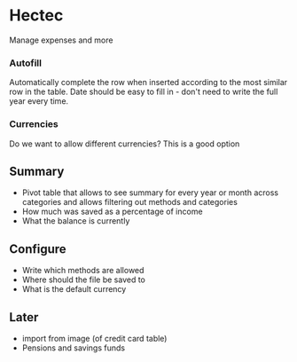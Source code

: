 # Hectec
Manage expenses and more
### Autofill
Automatically complete the row when inserted according to the most similar row in the table.
Date should be easy to fill in - don't need to write the full year every time.
### Currencies
Do we want to allow different currencies? This is a good option
## Summary
- Pivot table that allows to see summary for every year or month across categories and allows filtering out methods and categories
- How much was saved as a percentage of income
- What the balance is currently
## Configure
- Write which methods are allowed
- Where should the file be saved to
- What is the default currency
## Later
- import from image (of credit card table)
- Pensions and savings funds
